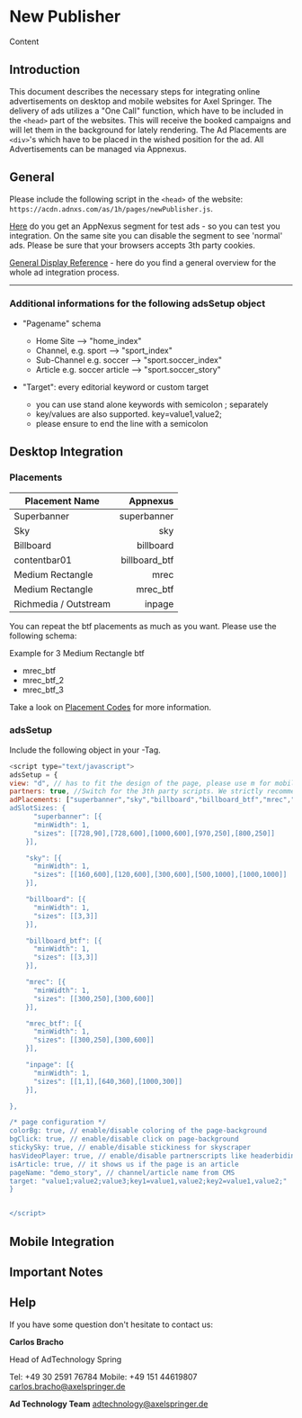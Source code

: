 # New Publisher


Content




## Introduction

This document describes the necessary steps for integrating online advertisements on desktop and mobile websites for Axel Springer. 
The delivery of ads utilizes a "One Call" function, which have to be included in the `<head>` part of the websites. This will receive the booked campaigns and will let them in the background for lately rendering. The Ad Placements are `<div>`'s which have to be placed in the wished position for the ad. All Advertisements can be managed via Appnexus.


## General

Please include the following script in the `<head>` of the website:  ```https://acdn.adnxs.com/as/1h/pages/newPublisher.js```.

[Here](https://adtechnology.axelspringer.com/testads.html) do you get an AppNexus segment for test ads - so you can test you integration. On the same site you can disable the segment to see 'normal' ads.
Please be sure that your browsers accepts 3th party cookies.
   
[General Display Reference](https://github.com/spring-media/adsolutions-implementationReference/blob/master/publisher-display-reference.md#3-define-the-ad-placements-for-the-website) - here do you find a general overview for the whole ad integration process.
   
________________________________
   
   
### Additional informations for the following adsSetup object
   
* "Pagename" schema
	* Home Site --> "home_index"
	* Channel, e.g. sport --> "sport_index"
	* Sub-Channel e.g. soccer --> "sport.soccer_index"
	* Article e.g. soccer article --> "sport.soccer_story"

* "Target": every editorial keyword or custom target
	* you can use stand alone keywords with semicolon ; separately
	* key/values are also supported. key=value1,value2;
	* please ensure to end the line with a semicolon



## Desktop Integration

   
   
### Placements

| Placement Name|Appnexus|
| ------------- | -----:|
|Superbanner|superbanner|
|Sky|sky|
|Billboard|billboard|
|contentbar01|billboard_btf|
|Medium Rectangle|mrec|
|Medium Rectangle|mrec_btf|
|Richmedia / Outstream|inpage|


You can repeat the btf placements as much as you want. Please use the following schema:

Example for 3 Medium Rectangle btf

* mrec_btf
* mrec_btf_2
* mrec_btf_3
   
   
   
Take a look on [Placement Codes](https://github.com/spring-media/adsolutions-implementationReference/blob/master/publisher-display-reference.md#3-define-the-ad-placements-for-the-website) for more information.

### adsSetup

Include the following object in your <head>-Tag.

```javascript
<script type="text/javascript">
adsSetup = {
view: "d", // has to fit the design of the page, please use m for mobile and d for desktop
partners: true, //Switch for the 3th party scripts. We strictly recommend to set it as "false" only on pages for directsales campaign only the max out the revenue
adPlacements: ["superbanner","sky","billboard","billboard_btf","mrec","mrec_btf","inpage"],`
adSlotSizes: {
	  "superbanner": [{
	  "minWidth": 1,
	  "sizes": [[728,90],[728,600],[1000,600],[970,250],[800,250]]
	}],

	"sky": [{
	  "minWidth": 1,
	  "sizes": [[160,600],[120,600],[300,600],[500,1000],[1000,1000]]
	}],

	"billboard": [{
	  "minWidth": 1,
	  "sizes": [[3,3]]
	}],

	"billboard_btf": [{
	  "minWidth": 1,
	  "sizes": [[3,3]]
	}],

	"mrec": [{
	  "minWidth": 1,
	  "sizes": [[300,250],[300,600]]
	}],

	"mrec_btf": [{
	  "minWidth": 1,
	  "sizes": [[300,250],[300,600]]
	}],

	"inpage": [{
	  "minWidth": 1,
	  "sizes": [[1,1],[640,360],[1000,300]]
	}],

},

/* page configuration */
colorBg: true, // enable/disable coloring of the page-background
bgClick: true, // enable/disable click on page-background
stickySky: true, // enable/disable stickiness for skyscraper
hasVideoPlayer: true, // enable/disable partnerscripts like headerbiding for video
isArticle: true, // it shows us if the page is an article
pageName: "demo_story", // channel/article name from CMS
target: "value1;value2;value3;key1=value1,value2;key2=value1,value2;"
}


</script>
```



   

## Mobile Integration

   
   
   
## Important Notes



## Help

If you have some question don't hesitate to contact us:


__Carlos Bracho__
 
  Head of AdTechnology
  Spring
  
  Tel: +49 30 2591 76784
  Mobile: +49 151 44619807 
  carlos.bracho@axelspringer.de

__Ad Technology Team__
  adtechnology@axelspringer.de



